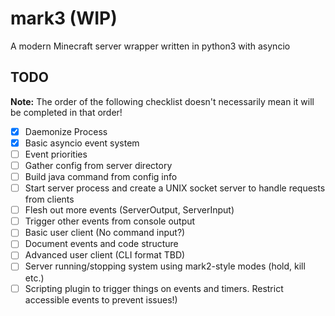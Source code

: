 # mark3 (WIP)

A modern Minecraft server wrapper written in python3 with asyncio

## TODO

**Note:** The order of the following checklist doesn't necessarily mean it will be completed in that order!

- [x] Daemonize Process
- [x] Basic asyncio event system
- [ ] Event priorities
- [ ] Gather config from server directory
- [ ] Build java command from config info
- [ ] Start server process and create a UNIX socket server to handle requests from clients
- [ ] Flesh out more events (ServerOutput, ServerInput)
- [ ] Trigger other events from console output
- [ ] Basic user client (No command input?)
- [ ] Document events and code structure
- [ ] Advanced user client (CLI format TBD)
- [ ] Server running/stopping system using mark2-style modes (hold, kill etc.)
- [ ] Scripting plugin to trigger things on events and timers. Restrict accessible events to prevent issues!)
